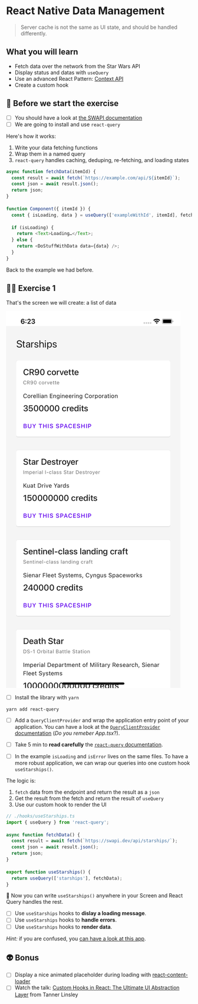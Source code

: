 # React Native Data Management

> Server cache is not the same as UI state, and should be handled differently.

## What you will learn

- Fetch data over the network from the Star Wars API
- Display status and datas with `useQuery`
- Use an advanced React Pattern: [Context API](https://reactjs.org/docs/context.html)
- Create a custom hook

## 👾 Before we start the exercise

- [ ] You should have a look at [the SWAPI documentation](https://swapi.dev/documentation#starships)
- [ ] We are going to install and use `react-query`

Here's how it works:

1. Write your data fetching functions
1. Wrap them in a named query
1. `react-query` handles caching, deduping, re-fetching, and loading states

```typescript
async function fetchData(itemId) {
  const result = await fetch(`https://example.com/api/${itemId}`);
  const json = await result.json();
  return json;
}

function Component({ itemId }) {
  const { isLoading, data } = useQuery(['exampleWithId', itemId], fetchData);

  if (isLoading) {
    return <Text>Loading…</Text>;
  } else {
    return <DoStuffWithData data={data} />;
  }
}
```

Back to the example we had before.

## 👨‍🚀 Exercise 1

That's the screen we will create: a list of data

![Starships list](https://raw.githubusercontent.com/reactgraphqlacademy/twitter-clone-native/master/src/exercice/05/starships.png)

- [ ] Install the library with `yarn`

```console
yarn add react-query
```

- [ ] Add a `QueryClientProvider` and wrap the application entry point of your application. You can have a look at the [`QueryClientProvider` documentation](https://react-query.tanstack.com/reference/QueryClientProvider#_top) (_Do you remeber App.tsx_?).

- [ ] Take 5 min to __read carefully__ the [`react-query` documentation](https://react-query.tanstack.com/docs/guides/queries).

- [ ] In the example `isLoading` and `isError` lives on the same files. To have a more robust application, we can wrap our queries into one custom hook `useStarships()`.

The logic is:

1. `fetch` data from the endpoint and return the result as a `json`
1. Get the result from the fetch and return the result of `useQuery`
1. Use our custom hook to render the UI

```typescript
// ./hooks/useStarships.ts
import { useQuery } from 'react-query';

async function fetchData() {
  const result = await fetch(`https://swapi.dev/api/starships/`);
  const json = await result.json();
  return json;
}

export function useStarships() {
  return useQuery(['starships'], fetchData);
}
```

👏 Now you can write `useStarships()` anywhere in your Screen and React Query handles the rest.

- [ ] Use `useStarships` hooks to **dislay a loading message**.
- [ ] Use `useStarships` hooks to **handle errors**.
- [ ] Use `useStarships` hooks to **render data**.

_Hint:_ if you are confused, you [can have a look at this app](https://github.com/flexbox/react-native-bootcamp/blob/main/hackathon/maas/src/screens/HomeScreen.tsx#L11).

## 👽 Bonus

- [ ] Display a nice animated placeholder during loading with [react-content-loader](https://github.com/danilowoz/react-content-loader)
- [ ] Watch the talk: [Custom Hooks in React: The Ultimate UI Abstraction Layer](https://www.youtube.com/watch?v=J-g9ZJha8FE) from Tanner Linsley
